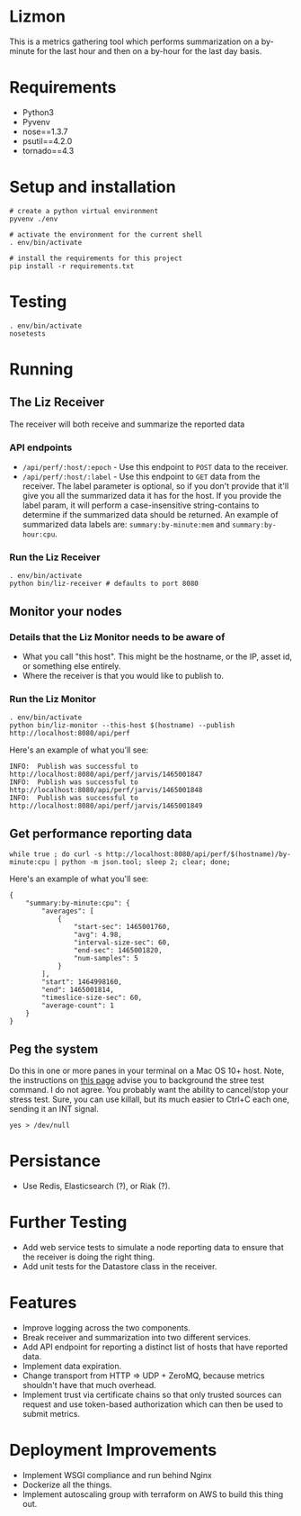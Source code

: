 # Lizmon

This is a metrics gathering tool which performs summarization on a
by-minute for the last hour and then on a by-hour for the last day
basis.

# Requirements

* Python3
* Pyvenv
* nose==1.3.7
* psutil==4.2.0
* tornado==4.3

# Setup and installation

```
# create a python virtual environment
pyvenv ./env

# activate the environment for the current shell
. env/bin/activate

# install the requirements for this project
pip install -r requirements.txt
```

# Testing

```
. env/bin/activate
nosetests
```

# Running

## The Liz Receiver

The receiver will both receive and summarize the reported data

### API endpoints

* `/api/perf/:host/:epoch` - Use this endpoint to `POST` data to the receiver.
* `/api/perf/:host/:label` - Use this endpoint to `GET` data from the
receiver.  The label parameter is optional, so if you don't provide
that it'll give you all the summarized data it has for the host.  If
you provide the label param, it will perform a case-insensitive
string-contains to determine if the summarized data should be returned.
An example of summarized data labels are: `summary:by-minute:mem` and
`summary:by-hour:cpu`.

### Run the Liz Receiver

```
. env/bin/activate
python bin/liz-receiver # defaults to port 8080
```
## Monitor your nodes

### Details that the Liz Monitor needs to be aware of

* What you call "this host".  This might be the hostname, or the
IP, asset id, or something else entirely.
* Where the receiver is that you would like to publish to.

### Run the Liz Monitor

```
. env/bin/activate
python bin/liz-monitor --this-host $(hostname) --publish http://localhost:8080/api/perf
```

Here's an example of what you'll see:

```
INFO:  Publish was successful to http://localhost:8080/api/perf/jarvis/1465001847
INFO:  Publish was successful to http://localhost:8080/api/perf/jarvis/1465001848
INFO:  Publish was successful to http://localhost:8080/api/perf/jarvis/1465001849
```

## Get performance reporting data

```
while true ; do curl -s http://localhost:8080/api/perf/$(hostname)/by-minute:cpu | python -m json.tool; sleep 2; clear; done;
```

Here's an example of what you'll see:

```
{
    "summary:by-minute:cpu": {
        "averages": [
            {
                "start-sec": 1465001760,
                "avg": 4.98,
                "interval-size-sec": 60,
                "end-sec": 1465001820,
                "num-samples": 5
            }
        ],
        "start": 1464998160,
        "end": 1465001814,
        "timeslice-size-sec": 60,
        "average-count": 1
    }
}
```

## Peg the system

Do this in one or more panes in your terminal on a Mac OS 10+ host.  Note, the instructions on [this page](http://osxdaily.com/2012/10/02/stress-test-mac-cpu/) advise you to background the stree test command.  I do not agree.  You probably want the ability to cancel/stop your stress test.  Sure, you can use killall, but its much easier to Ctrl+C each one, sending it an INT signal.

```
yes > /dev/null
```

# Persistance

* Use Redis, Elasticsearch (?), or Riak (?).

# Further Testing

* Add web service tests to simulate a node reporting data to
ensure that the receiver is doing the right thing.
* Add unit tests for the Datastore class in the receiver.

# Features

* Improve logging across the two components.
* Break receiver and summarization into two different services.
* Add API endpoint for reporting a distinct list of hosts that have reported data.
* Implement data expiration.
* Change transport from HTTP => UDP + ZeroMQ, because metrics shouldn't have that much overhead.
* Implement trust via certificate chains so that only trusted
sources can request and use token-based authorization which can
then be used to submit metrics.

# Deployment Improvements

* Implement WSGI compliance and run behind Nginx
* Dockerize all the things.
* Implement autoscaling group with terraform on AWS to build
this thing out.
